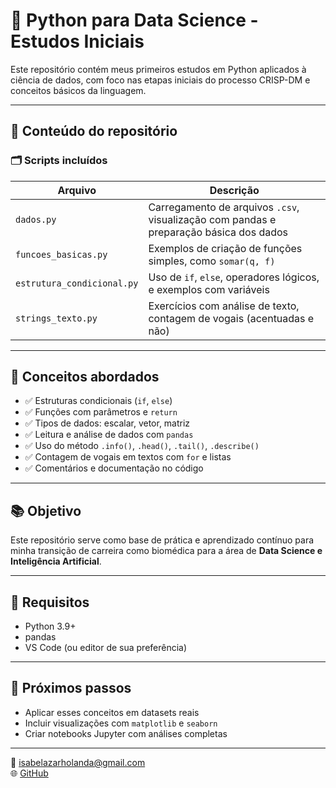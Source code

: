 # 🧪 Python para Data Science - Estudos Iniciais

Este repositório contém meus primeiros estudos em Python aplicados à ciência de dados, com foco nas etapas iniciais do processo CRISP-DM e conceitos básicos da linguagem.

---

## 📌 Conteúdo do repositório

### 🗂️ Scripts incluídos

| Arquivo | Descrição |
|--------|-----------|
| `dados.py` | Carregamento de arquivos `.csv`, visualização com pandas e preparação básica dos dados |
| `funcoes_basicas.py` | Exemplos de criação de funções simples, como `somar(q, f)` |
| `estrutura_condicional.py` | Uso de `if`, `else`, operadores lógicos, e exemplos com variáveis |
| `strings_texto.py` | Exercícios com análise de texto, contagem de vogais (acentuadas e não) |

---

## 📘 Conceitos abordados

- ✅ Estruturas condicionais (`if`, `else`)
- ✅ Funções com parâmetros e `return`
- ✅ Tipos de dados: escalar, vetor, matriz
- ✅ Leitura e análise de dados com `pandas`
- ✅ Uso do método `.info()`, `.head()`, `.tail()`, `.describe()`
- ✅ Contagem de vogais em textos com `for` e listas
- ✅ Comentários e documentação no código

---

## 📚 Objetivo

Este repositório serve como base de prática e aprendizado contínuo para minha transição de carreira como biomédica para a área de **Data Science e Inteligência Artificial**.

---

## 🔧 Requisitos

- Python 3.9+
- pandas
- VS Code (ou editor de sua preferência)

---

## 🚀 Próximos passos

- Aplicar esses conceitos em datasets reais
- Incluir visualizações com `matplotlib` e `seaborn`
- Criar notebooks Jupyter com análises completas

---
📧 isabelazarholanda@gmail.com  
🌐 [GitHub](https://github.com/iAiBel)
